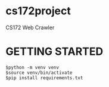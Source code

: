 # cs172project
CS172 Web Crawler

# GETTING STARTED
```
$python -m venv venv
$source venv/bin/activate
$pip install requirements.txt
```